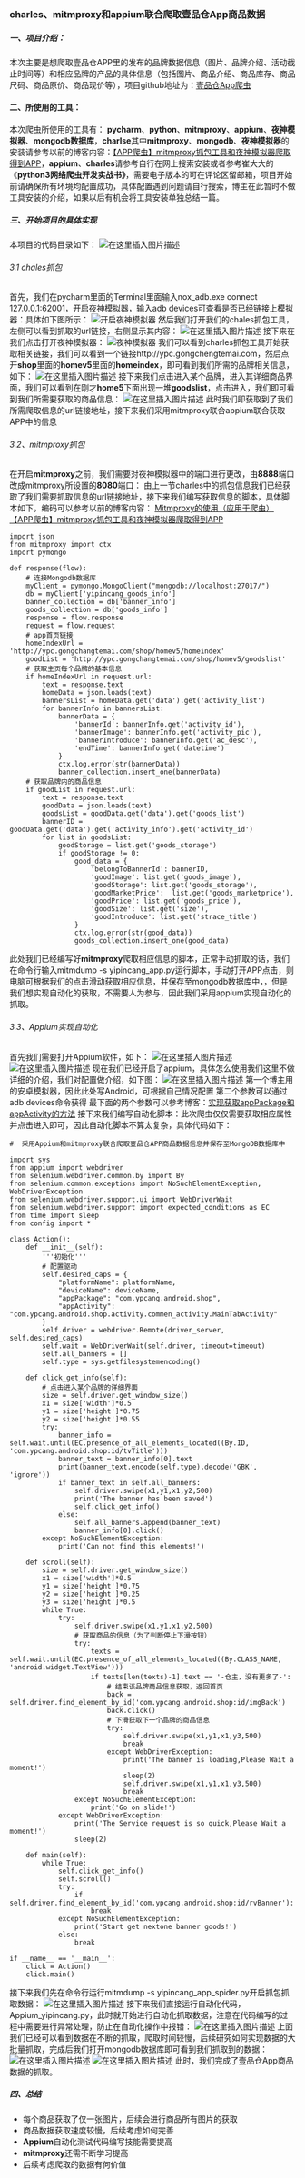 ### charles、mitmproxy和appium联合爬取壹品仓App商品数据
##### 一、项目介绍：
本次主要是想爬取壹品仓APP里的发布的品牌数据信息（图片、品牌介绍、活动截止时间等）和相应品牌的产品的具体信息（包括图片、商品介绍、商品库存、商品尺码、商品原价、商品现价等），项目github地址为：[壹品仓App爬虫](https://github.com/ShanYonggang/YiPincang_APP_Data_spider)
#### 二、所使用的工具：
本次爬虫所使用的工具有：
**pycharm**、**python**、**mitmproxy**、**appium**、**夜神模拟器**、**mongodb数据库**，**charlse**其中**mitmproxy**、**mongodb**、**夜神模拟器**的安装请参考以前的博客内容：[【APP爬虫】mitmproxy抓包工具和夜神模拟器爬取得到APP](https://blog.csdn.net/weixin_42964610/article/details/97368211)，**appium**、**charles**请参考自行在网上搜索安装或者参考崔大大的《**python3网络爬虫开发实战书》**，需要电子版本的可在评论区留邮箱，项目开始前请确保所有环境均配置成功，具体配置遇到问题请自行搜索，博主在此暂时不做工具安装的介绍，如果以后有机会将工具安装单独总结一篇。
##### 三、开始项目的具体实现
本项目的代码目录如下：
![在这里插入图片描述](https://img-blog.csdnimg.cn/20190803193300577.png?x-oss-process=image/watermark,type_ZmFuZ3poZW5naGVpdGk,shadow_10,text_aHR0cHM6Ly9ibG9nLmNzZG4ubmV0L3dlaXhpbl80Mjk2NDYxMA==,size_16,color_FFFFFF,t_70)

######  3.1 chales抓包
首先，我们在pycharm里面的Terminal里面输入nox_adb.exe connect 127.0.0.1:62001，开启夜神模拟器，输入adb devices可查看是否已经链接上模拟器：具体如下图所示：
![开启夜神模拟器](https://img-blog.csdnimg.cn/20190803183204936.jpg?x-oss-process=image/watermark,type_ZmFuZ3poZW5naGVpdGk,shadow_10,text_aHR0cHM6Ly9ibG9nLmNzZG4ubmV0L3dlaXhpbl80Mjk2NDYxMA==,size_16,color_FFFFFF,t_70)
然后我们打开我们的chales抓包工具，左侧可以看到抓取的url链接，右侧显示其内容：
![在这里插入图片描述](https://img-blog.csdnimg.cn/20190803184722813.jpg?x-oss-process=image/watermark,type_ZmFuZ3poZW5naGVpdGk,shadow_10,text_aHR0cHM6Ly9ibG9nLmNzZG4ubmV0L3dlaXhpbl80Mjk2NDYxMA==,size_16,color_FFFFFF,t_70)
接下来在我们点击打开夜神模拟器：
![夜神模拟器](https://img-blog.csdnimg.cn/20190803183339821.jpg?x-oss-process=image/watermark,type_ZmFuZ3poZW5naGVpdGk,shadow_10,text_aHR0cHM6Ly9ibG9nLmNzZG4ubmV0L3dlaXhpbl80Mjk2NDYxMA==,size_16,color_FFFFFF,t_70)
我们可以看到charles抓包工具开始获取相关链接，我们可以看到一个链接http://ypc.gongchengtemai.com，然后点开**shop**里面的**homev5**里面的**homeindex**，即可看到我们所需的品牌相关信息，如下：
![在这里插入图片描述](https://img-blog.csdnimg.cn/20190803185143340.PNG?x-oss-process=image/watermark,type_ZmFuZ3poZW5naGVpdGk,shadow_10,text_aHR0cHM6Ly9ibG9nLmNzZG4ubmV0L3dlaXhpbl80Mjk2NDYxMA==,size_16,color_FFFFFF,t_70)
接下来我们点击进入某个品牌，进入其详细商品界面，我们可以看到在刚才**home5**下面出现一堆**goodslist**，点击进入，我们即可看到我们所需要获取的商品信息：
![在这里插入图片描述](https://img-blog.csdnimg.cn/20190803185511404.PNG?x-oss-process=image/watermark,type_ZmFuZ3poZW5naGVpdGk,shadow_10,text_aHR0cHM6Ly9ibG9nLmNzZG4ubmV0L3dlaXhpbl80Mjk2NDYxMA==,size_16,color_FFFFFF,t_70)
此时我们即获取到了我们所需爬取信息的url链接地址，接下来我们采用mitmproxy联合appium联合获取APP中的信息
###### 3.2、mitmproxy抓包
在开启**mitmproxy**之前，我们需要对夜神模拟器中的端口进行更改，由**8888**端口改成mitmproxy所设置的**8080**端口：
由上一节charles中的抓包信息我们已经获取了我们需要抓取信息的url链接地址，接下来我们编写获取信息的脚本，具体脚本如下，编码可以参考以前的博客内容：
[Mitmproxy的使用（应用于爬虫）](https://blog.csdn.net/weixin_42964610/article/details/97389666)
[【APP爬虫】mitmproxy抓包工具和夜神模拟器爬取得到APP](https://blog.csdn.net/weixin_42964610/article/details/97368211)
```
import json
from mitmproxy import ctx
import pymongo

def response(flow):
    # 连接Mongodb数据库
    myClient = pymongo.MongoClient("mongodb://localhost:27017/")
    db = myClient['yipincang_goods_info']
    banner_collection = db['banner_info']
    goods_collection = db['goods_info']
    response = flow.response
    request = flow.request
    # app首页链接
    homeIndexUrl = 'http://ypc.gongchangtemai.com/shop/homev5/homeindex'
    goodList = 'http://ypc.gongchangtemai.com/shop/homev5/goodslist'
    # 获取主页每个品牌的基本信息
    if homeIndexUrl in request.url:
        text = response.text
        homeData = json.loads(text)
        bannersList = homeData.get('data').get('activity_list')
        for bannerInfo in bannersList:
            bannerData = {
                'bannerId': bannerInfo.get('activity_id'),
                'bannerImage': bannerInfo.get('activity_pic'),
                'bannerIntroduce': bannerInfo.get('ac_desc'),
                'endTime': bannerInfo.get('datetime')
            }
            ctx.log.error(str(bannerData))
            banner_collection.insert_one(bannerData)
    # 获取品牌内的商品信息
    if goodList in request.url:
        text = response.text
        goodData = json.loads(text)
        goodsList = goodData.get('data').get('goods_list')
        bannerID = goodData.get('data').get('activity_info').get('activity_id')
        for list in goodsList:
            goodStorage = list.get('goods_storage')
            if goodStorage != 0:
                good_data = {
                    'belongToBannerId': bannerID,
                    'goodImage': list.get('goods_image'),
                    'goodStorage': list.get('goods_storage'),
                    'goodMarketPrice':  list.get('goods_marketprice'),
                    'goodPrice': list.get('goods_price'),
                    'goodSize': list.get('size'),
                    'goodIntroduce': list.get('strace_title')
                }
                ctx.log.error(str(good_data))
                goods_collection.insert_one(good_data)
```
此处我们已经编写好**mitmproxy**爬取相应信息的脚本，正常手动抓取的话，我们在命令行输入mitmdump -s yipincang_app.py运行脚本，手动打开APP点击，则电脑可根据我们的点击滑动获取相应信息，并保存至mongodb数据库中，，但是我们想实现自动化的获取，不需要人为参与，因此我们采用appium实现自动化的抓取。
###### 3.3、Appium实现自动化
首先我们需要打开Appium软件，如下：
![在这里插入图片描述](https://img-blog.csdnimg.cn/20190803191716493.png?x-oss-process=image/watermark,type_ZmFuZ3poZW5naGVpdGk,shadow_10,text_aHR0cHM6Ly9ibG9nLmNzZG4ubmV0L3dlaXhpbl80Mjk2NDYxMA==,size_16,color_FFFFFF,t_70)
![在这里插入图片描述](https://img-blog.csdnimg.cn/20190803191730206.png?x-oss-process=image/watermark,type_ZmFuZ3poZW5naGVpdGk,shadow_10,text_aHR0cHM6Ly9ibG9nLmNzZG4ubmV0L3dlaXhpbl80Mjk2NDYxMA==,size_16,color_FFFFFF,t_70)
现在我们已经开启了appium，具体怎么使用我们这里不做详细的介绍，我们对配置做介绍，如下图：
![在这里插入图片描述](https://img-blog.csdnimg.cn/20190803192512906.png?x-oss-process=image/watermark,type_ZmFuZ3poZW5naGVpdGk,shadow_10,text_aHR0cHM6Ly9ibG9nLmNzZG4ubmV0L3dlaXhpbl80Mjk2NDYxMA==,size_16,color_FFFFFF,t_70)
第一个博主用的安卓模拟器，因此此处写Android，可根据自己情况配置
第二个参数可以通过adb devices命令获得
最下面的两个参数可以参考博客：[实现获取appPackage和appActivity的方法](https://blog.csdn.net/gufenchen/article/details/91410667)
接下来我们编写自动化脚本：此次爬虫仅仅需要获取相应属性并点击进入即可，因此自动化脚本不算太复杂，具体代码如下：

```
#  采用Appium和mitmproxy联合爬取壹品仓APP商品数据信息并保存至MongoDB数据库中

import sys
from appium import webdriver
from selenium.webdriver.common.by import By
from selenium.common.exceptions import NoSuchElementException, WebDriverException
from selenium.webdriver.support.ui import WebDriverWait
from selenium.webdriver.support import expected_conditions as EC
from time import sleep
from config import *

class Action():
    def __init__(self):
        '''初始化'''
        # 配置驱动
        self.desired_caps = {
            "platformName": platformName,
            "deviceName": deviceName,
            "appPackage": "com.ypcang.android.shop",
            "appActivity": "com.ypcang.android.shop.activity.commen_activity.MainTabActivity"
        }
        self.driver = webdriver.Remote(driver_server, self.desired_caps)
        self.wait = WebDriverWait(self.driver, timeout=timeout)
        self.all_banners = []
        self.type = sys.getfilesystemencoding()

    def click_get_info(self):
        # 点击进入某个品牌的详细界面
        size = self.driver.get_window_size()
        x1 = size['width']*0.5
        y1 = size['height']*0.75
        y2 = size['height']*0.55
        try:
            banner_info = self.wait.until(EC.presence_of_all_elements_located((By.ID, 'com.ypcang.android.shop:id/tvTitle')))
            banner_text = banner_info[0].text
            print(banner_text.encode(self.type).decode('GBK', 'ignore'))
            if banner_text in self.all_banners:
                self.driver.swipe(x1,y1,x1,y2,500)
                print('The banner has been saved')
                self.click_get_info()
            else:
                self.all_banners.append(banner_text)
                banner_info[0].click()
        except NoSuchElementException:
            print('Can not find this elements!')

    def scroll(self):
        size = self.driver.get_window_size()
        x1 = size['width']*0.5
        y1 = size['height']*0.75
        y2 = size['height']*0.25
        y3 = size['height']*0.5
        while True:
            try:
                self.driver.swipe(x1,y1,x1,y2,500)
                # 获取商品的信息（为了判断停止下滑按钮）
                try:
                    texts = self.wait.until(EC.presence_of_all_elements_located((By.CLASS_NAME, 'android.widget.TextView')))
                    if texts[len(texts)-1].text == '-仓主，没有更多了-':
                        # 结束该品牌商品信息获取，返回首页
                        back = self.driver.find_element_by_id('com.ypcang.android.shop:id/imgBack')
                        back.click()
                        # 下滑获取下一个品牌的商品信息
                        try:
                            self.driver.swipe(x1,y1,x1,y3,500) 
                            break
                        except WebDriverException:
                            print('The banner is loading,Please Wait a moment!')
                            sleep(2)
                            self.driver.swipe(x1,y1,x1,y3,500) 
                            break
                except NoSuchElementException:
                    print('Go on slide!')
            except WebDriverException:
                print('The Service request is so quick,Please Wait a moment!')
                sleep(2)

    def main(self):
        while True:
            self.click_get_info()
            self.scroll()
            try:
                if self.driver.find_element_by_id('com.ypcang.android.shop:id/rvBanner'):
                    break
            except NoSuchElementException:
                print('Start get nextone banner goods!')
            else:
                break

if __name__ == '__main__':
    click = Action()
    click.main()
```
接下来我们先在命令行运行mitmdump -s yipincang_app_spider.py开启抓包抓取数据：
![在这里插入图片描述](https://img-blog.csdnimg.cn/20190803193719861.png)
接下来我们直接运行自动化代码，Appium_yipincang.py，此时就开始进行自动化抓取数据，注意在代码编写的过程中需要进行异常处理，防止在自动化操作中报错：
![在这里插入图片描述](https://img-blog.csdnimg.cn/20190803200226558.png?x-oss-process=image/watermark,type_ZmFuZ3poZW5naGVpdGk,shadow_10,text_aHR0cHM6Ly9ibG9nLmNzZG4ubmV0L3dlaXhpbl80Mjk2NDYxMA==,size_16,color_FFFFFF,t_70)
上面我们已经可以看到数据在不断的抓取，爬取时间较慢，后续研究如何实现数据的大批量抓取，完成后我们打开mongodb数据库即可看到我们抓取到的数据：
![在这里插入图片描述](https://img-blog.csdnimg.cn/20190803201210455.png?x-oss-process=image/watermark,type_ZmFuZ3poZW5naGVpdGk,shadow_10,text_aHR0cHM6Ly9ibG9nLmNzZG4ubmV0L3dlaXhpbl80Mjk2NDYxMA==,size_16,color_FFFFFF,t_70)
![在这里插入图片描述](https://img-blog.csdnimg.cn/20190803201221126.png?x-oss-process=image/watermark,type_ZmFuZ3poZW5naGVpdGk,shadow_10,text_aHR0cHM6Ly9ibG9nLmNzZG4ubmV0L3dlaXhpbl80Mjk2NDYxMA==,size_16,color_FFFFFF,t_70)
此时，我们完成了壹品仓App商品数据的抓取。
##### 四、总结

 - 每个商品获取了仅一张图片，后续会进行商品所有图片的获取 
 - 商品数据获取速度较慢，后续考虑如何完善
 - **Appium**自动化测试代码编写技能需要提高
 - **mitmproxy**还需不断学习提高
 - 后续考虑爬取的数据有何价值
